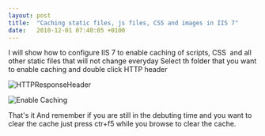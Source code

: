 ```yaml
---
layout: post
title:  "Caching static files, js files, CSS and images in IIS 7"
date:   2010-12-01 07:40:05 +0100
---
```


I will show how to configure IIS 7 to enable caching of scripts, CSS  and all other static files that will not change everyday Select th folder that you want to enable caching and double click HTTP header

![HTTPResponseHeader](/assets/img/2010/12/HTTPResponseHeader.png)

![Enable Caching](/assets/img/2010/12/SetExpireDate.png)

That\'s it And remember if you are still in the debuting time and you want to clear the cache just press ctr+f5 while you browse to clear the cache.

